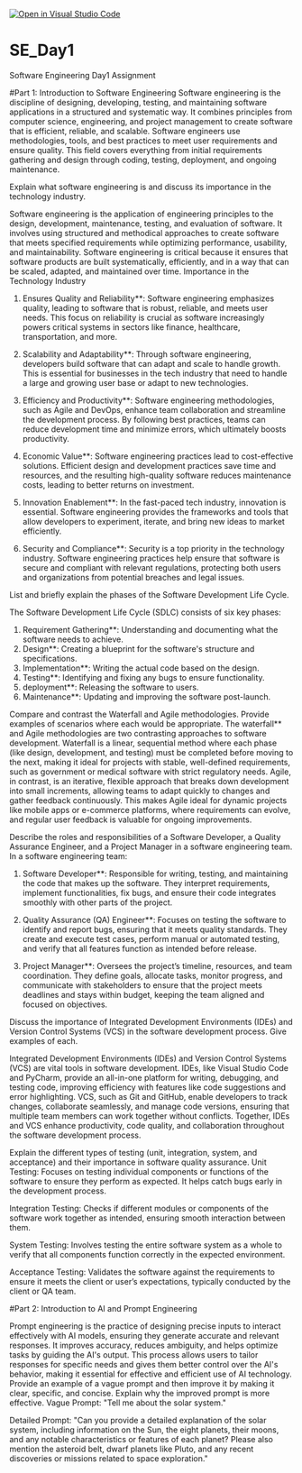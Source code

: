 [![Open in Visual Studio Code](https://classroom.github.com/assets/open-in-vscode-2e0aaae1b6195c2367325f4f02e2d04e9abb55f0b24a779b69b11b9e10269abc.svg)](https://classroom.github.com/online_ide?assignment_repo_id=17052068&assignment_repo_type=AssignmentRepo)
# SE_Day1
Software Engineering Day1 Assignment

#Part 1: Introduction to Software Engineering
Software engineering is the discipline of designing, developing, testing, and maintaining software applications in a structured and systematic way. It combines principles from computer science, engineering, and project management to create software that is efficient, reliable, and scalable. Software engineers use methodologies, tools, and best practices to meet user requirements and ensure quality. This field covers everything from initial requirements gathering and design through coding, testing, deployment, and ongoing maintenance.

Explain what software engineering is and discuss its importance in the technology industry.

Software engineering is the application of engineering principles to the design, development, maintenance, testing, and evaluation of software. It involves using structured and methodical approaches to create software that meets specified requirements while optimizing performance, usability, and maintainability. Software engineering is critical because it ensures that software products are built systematically, efficiently, and in a way that can be scaled, adapted, and maintained over time.
Importance in the Technology Industry

1. Ensures Quality and Reliability**: Software engineering emphasizes quality, leading to software that is robust, reliable, and meets user needs. This focus on reliability is crucial as software increasingly powers critical systems in sectors like finance, healthcare, transportation, and more.

2. Scalability and Adaptability**: Through software engineering, developers build software that can adapt and scale to handle growth. This is essential for businesses in the tech industry that need to handle a large and growing user base or adapt to new technologies.

3. Efficiency and Productivity**: Software engineering methodologies, such as Agile and DevOps, enhance team collaboration and streamline the development process. By following best practices, teams can reduce development time and minimize errors, which ultimately boosts productivity.

4. Economic Value**: Software engineering practices lead to cost-effective solutions. Efficient design and development practices save time and resources, and the resulting high-quality software reduces maintenance costs, leading to better returns on investment.

5. Innovation Enablement**: In the fast-paced tech industry, innovation is essential. Software engineering provides the frameworks and tools that allow developers to experiment, iterate, and bring new ideas to market efficiently.

6. Security and Compliance**: Security is a top priority in the technology industry. Software engineering practices help ensure that software is secure and compliant with relevant regulations, protecting both users and organizations from potential breaches and legal issues.



List and briefly explain the phases of the Software Development Life Cycle.

The Software Development Life Cycle (SDLC) consists of six key phases:

1. Requirement Gathering**: Understanding and documenting what the software needs to achieve.
2. Design**: Creating a blueprint for the software's structure and specifications.
3. Implementation**: Writing the actual code based on the design.
4. Testing**: Identifying and fixing any bugs to ensure functionality.
5. deployment**: Releasing the software to users.
6. Maintenance**: Updating and improving the software post-launch.

Compare and contrast the Waterfall and Agile methodologies. Provide examples of scenarios where each would be appropriate.
The waterfall** and Agile methodologies are two contrasting approaches to software development. Waterfall is a linear, sequential method where each phase (like design, development, and testing) must be completed before moving to the next, making it ideal for projects with stable, well-defined requirements, such as government or medical software with strict regulatory needs. Agile, in contrast, is an iterative, flexible approach that breaks down development into small increments, allowing teams to adapt quickly to changes and gather feedback continuously. This makes Agile ideal for dynamic projects like mobile apps or e-commerce platforms, where requirements can evolve, and regular user feedback is valuable for ongoing improvements.


Describe the roles and responsibilities of a Software Developer, a Quality Assurance Engineer, and a Project Manager in a software engineering team.
In a software engineering team:

1. Software Developer**: Responsible for writing, testing, and maintaining the code that makes up the software. They interpret requirements, implement functionalities, fix bugs, and ensure their code integrates smoothly with other parts of the project.

2. Quality Assurance (QA) Engineer**: Focuses on testing the software to identify and report bugs, ensuring that it meets quality standards. They create and execute test cases, perform manual or automated testing, and verify that all features function as intended before release.

3. Project Manager**: Oversees the project’s timeline, resources, and team coordination. They define goals, allocate tasks, monitor progress, and communicate with stakeholders to ensure that the project meets deadlines and stays within budget, keeping the team aligned and focused on objectives.

Discuss the importance of Integrated Development Environments (IDEs) and Version Control Systems (VCS) in the software development process. Give examples of each.

Integrated Development Environments (IDEs) and Version Control Systems (VCS) are vital tools in software development. IDEs, like Visual Studio Code and PyCharm, provide an all-in-one platform for writing, debugging, and testing code, improving efficiency with features like code suggestions and error highlighting. VCS, such as Git and GitHub, enable developers to track changes, collaborate seamlessly, and manage code versions, ensuring that multiple team members can work together without conflicts. Together, IDEs and VCS enhance productivity, code quality, and collaboration throughout the software development process.

Explain the different types of testing (unit, integration, system, and acceptance) and their importance in software quality assurance.
Unit Testing: Focuses on testing individual components or functions of the software to ensure they perform as expected. It helps catch bugs early in the development process.

Integration Testing: Checks if different modules or components of the software work together as intended, ensuring smooth interaction between them.

System Testing: Involves testing the entire software system as a whole to verify that all components function correctly in the expected environment.

Acceptance Testing: Validates the software against the requirements to ensure it meets the client or user’s expectations, typically conducted by the client or QA team.



#Part 2: Introduction to AI and Prompt Engineering


Prompt engineering is the practice of designing precise inputs to interact effectively with AI models, ensuring they generate accurate and relevant responses. It improves accuracy, reduces ambiguity, and helps optimize tasks by guiding the AI's output. This process allows users to tailor responses for specific needs and gives them better control over the AI's behavior, making it essential for effective and efficient use of AI technology.
Provide an example of a vague prompt and then improve it by making it clear, specific, and concise. Explain why the improved prompt is more effective.
Vague Prompt:
"Tell me about the solar system."

Detailed Prompt:
"Can you provide a detailed explanation of the solar system, including information on the Sun, the eight planets, their moons, and any notable characteristics or features of each planet? Please also mention the asteroid belt, dwarf planets like Pluto, and any recent discoveries or missions related to space exploration."

